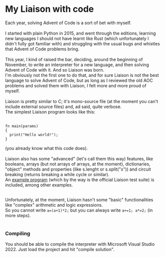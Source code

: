# My Liaison with code

Each year, solving Advent of Code is a sort of bet with myself. <br/><br/>
I started with plain Python in 2015, and went through the editions, learning new languages I should not have learnt like Rust (which unfortunately I didn't fully got familiar with) and struggling with the usual bugs and whistles that Advent of Code problems bring.<br/>
<br/>
This year, I kind of raised the bar, deciding, around the beginning of November, to write an interpreter for a new language, and then solving Advent of Code with it. And so Liaison was born.<br/>
I'm obviously not the first one to do that, and for sure Liaison is not the best language to solve Advent of Code, but as long as I reviewed the old AOC problems and solved them with Liaison, I felt more and more proud of myself.
<br/><br/>
Liaison is pretty similar to C; it's mono-source file (at the moment you can't include external source files) and, ad said, quite verbose.<br/>
The simplest Liaison program looks like this:<br/>
<br/>

```<br/>
fn main(params)
{
  print("Hello world!");
}
```

(you already know what this code does).<br/>
<br/>
Liaison also has some "advanced" (let's call them this way) features, like booleans, arrays (but not arrays of arrays, at the moment), dictionaries, "object" methods and properties (like s.lenght or s.split("x")) and circuit breaking (returns breaking a while cycle or similar).<br/>
An [example program](https://github.com/friol/liaison/blob/master/examples/test.lia) (which by the way is the official Liaison test suite) is included, among other examples.<br/><br/>

Unfortunately, at the moment, Liaison hasn't some "basic" functionalities like "complex" arithmetic and logic expressions.<br/>
So you cannot write ```a=(a+1)*2;``` but you can always write ```a+=1; a*=2;``` (in more steps).
<br/><br/>
### Compiling
You should be able to compile the interpreter with Microsoft Visual Studio 2022. Just load the project and hit "compile solution".
<br/>

